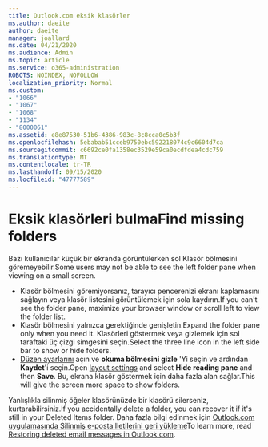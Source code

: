 ```yaml
---
title: Outlook.com eksik klasörler
ms.author: daeite
author: daeite
manager: joallard
ms.date: 04/21/2020
ms.audience: Admin
ms.topic: article
ms.service: o365-administration
ROBOTS: NOINDEX, NOFOLLOW
localization_priority: Normal
ms.custom:
- "1066"
- "1067"
- "1068"
- "1134"
- "8000061"
ms.assetid: e8e87530-51b6-4386-983c-8c8cca0c5b3f
ms.openlocfilehash: 5ebabab51cceb9750ebc592218074c9c6604d7ca
ms.sourcegitcommit: c6692ce0fa1358ec3529e59ca0ecdfdea4cdc759
ms.translationtype: MT
ms.contentlocale: tr-TR
ms.lasthandoff: 09/15/2020
ms.locfileid: "47777589"
---
```

# <a name="find-missing-folders"></a><span data-ttu-id="10b5e-102">Eksik klasörleri bulma</span><span class="sxs-lookup"><span data-stu-id="10b5e-102">Find missing folders</span></span>

<span data-ttu-id="10b5e-103">Bazı kullanıcılar küçük bir ekranda görüntülerken sol Klasör bölmesini göremeyebilir.</span><span class="sxs-lookup"><span data-stu-id="10b5e-103">Some users may not be able to see the left folder pane when viewing on a small screen.</span></span>

- <span data-ttu-id="10b5e-104">Klasör bölmesini göremiyorsanız, tarayıcı pencerenizi ekranı kaplamasını sağlayın veya klasör listesini görüntülemek için sola kaydırın.</span><span class="sxs-lookup"><span data-stu-id="10b5e-104">If you can't see the folder pane, maximize your browser window or scroll left to view the folder list.</span></span>
- <span data-ttu-id="10b5e-105">Klasör bölmesini yalnızca gerektiğinde genişletin.</span><span class="sxs-lookup"><span data-stu-id="10b5e-105">Expand the folder pane only when you need it.</span></span> <span data-ttu-id="10b5e-106">Klasörleri göstermek veya gizlemek için sol taraftaki üç çizgi simgesini seçin.</span><span class="sxs-lookup"><span data-stu-id="10b5e-106">Select the three line icon in the left side bar to show or hide folders.</span></span>
- <span data-ttu-id="10b5e-107">[Düzen ayarlarını](https://outlook.live.com/mail/options/mail/layout) açın ve **okuma bölmesini gizle** 'Yi seçin ve ardından **Kaydet**'i seçin.</span><span class="sxs-lookup"><span data-stu-id="10b5e-107">Open [layout settings](https://outlook.live.com/mail/options/mail/layout) and select **Hide reading pane** and then **Save**.</span></span> <span data-ttu-id="10b5e-108">Bu, ekrana klasör göstermek için daha fazla alan sağlar.</span><span class="sxs-lookup"><span data-stu-id="10b5e-108">This will give the screen more space to show folders.</span></span>

<span data-ttu-id="10b5e-109">Yanlışlıkla silinmiş öğeler klasörünüzde bir klasörü silerseniz, kurtarabilirsiniz.</span><span class="sxs-lookup"><span data-stu-id="10b5e-109">If you accidentally delete a folder, you can recover it if it's still in your Deleted Items folder.</span></span> <span data-ttu-id="10b5e-110">Daha fazla bilgi edinmek için [Outlook.com uygulamasında Silinmiş e-posta Iletilerini geri yükleme](https://support.office.com/article/cf06ab1b-ae0b-418c-a4d9-4e895f83ed50)</span><span class="sxs-lookup"><span data-stu-id="10b5e-110">To learn more, read [Restoring deleted email messages in Outlook.com](https://support.office.com/article/cf06ab1b-ae0b-418c-a4d9-4e895f83ed50).</span></span>
